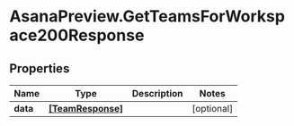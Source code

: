 # AsanaPreview.GetTeamsForWorkspace200Response

## Properties

Name | Type | Description | Notes
------------ | ------------- | ------------- | -------------
**data** | [**[TeamResponse]**](TeamResponse.md) |  | [optional] 


